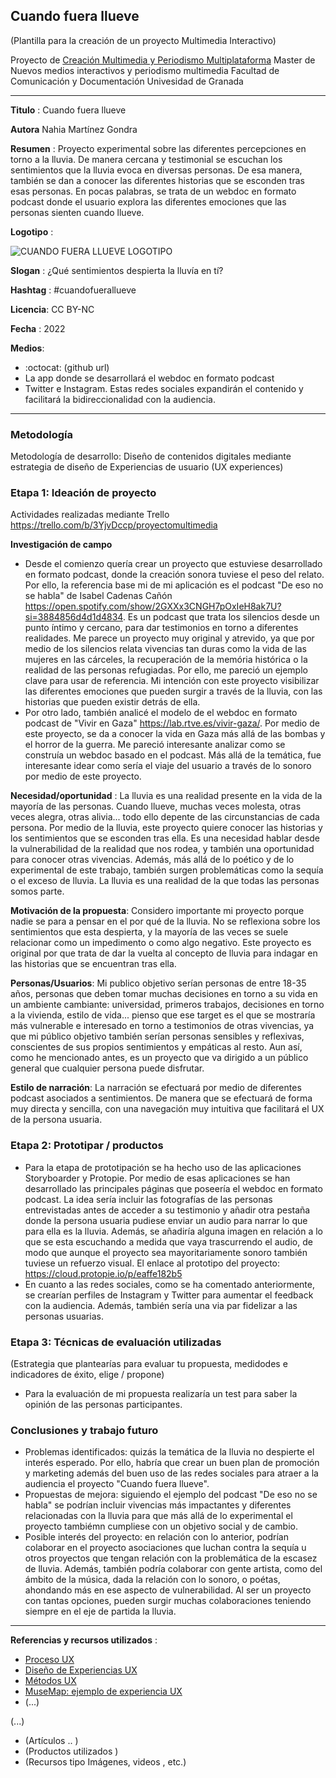 ## Cuando fuera llueve
(Plantilla para la creación de un proyecto Multimedia Interactivo)

Proyecto de [Creación Multimedia y Periodismo Multiplataforma](https://github.com/mgea/PeriodismoMultimedia)
Master de Nuevos medios interactivos y periodismo multimedia
Facultad de Comunicación y Documentación
Univesidad de Granada  

----

**Titulo** : Cuando fuera llueve

**Autora** Nahia Martínez Gondra

**Resumen** : Proyecto experimental sobre las diferentes percepciones en torno a la lluvia. De manera cercana y testimonial se escuchan los sentimientos que la lluvia evoca en diversas personas. De esa manera, también se dan a conocer las diferentes historias que se esconden tras esas personas. En pocas palabras, se trata de un webdoc en formato podcast donde el usuario explora las diferentes emociones que las personas sienten cuando llueve. 

**Logotipo** : 



![CUANDO FUERA LLUEVE LOGOTIPO](https://user-images.githubusercontent.com/102685836/164441716-fc88fc57-6ec0-428d-9c78-197318161e1f.png)


**Slogan** : ¿Qué sentimientos despierta la lluvía en tí?

**Hashtag** : #cuandofuerallueve

**Licencia**: CC BY-NC

**Fecha** : 2022

**Medios**:


*  :octocat: (github url) 
* La app donde se desarrollará el webdoc en formato podcast
* Twitter e Instagram. Estas redes sociales expandirán el contenido y facilitará la bidireccionalidad con la audiencia. 



--- 

### Metodología

Metodología de desarrollo: Diseño de contenidos digitales mediante estrategia de diseño de Experiencias de usuario (UX experiences) 

### Etapa 1: Ideación de proyecto 

Actividades realizadas mediante Trello https://trello.com/b/3YjvDccp/proyectomultimedia

**Investigación de campo**   

* Desde el comienzo quería crear un proyecto que estuviese desarrollado en formato podcast, donde la creación sonora tuviese el  peso del relato.  Por ello, la referencia base mi de mi aplicación es el podcast "De eso no se habla" de Isabel Cadenas Cañón https://open.spotify.com/show/2GXXx3CNGH7pOxIeH8ak7U?si=3884856d4d1d4834. Es un podcast que trata los silencios desde un punto íntimo y cercano, para dar testimonios en torno a diferentes realidades. Me parece un proyecto muy original y atrevido, ya que por medio de los silencios relata vivencias tan duras como la vida de las mujeres en las cárceles, la recuperación de la memória histórica o la realidad de las personas refugiadas. Por ello, me pareció un ejemplo clave para usar de referencia. Mi intención con este proyecto visibilizar las diferentes emociones que pueden surgir a través de la lluvia, con las historias que pueden existir detrás de ella. 
* Por otro lado, también analicé el modelo de el webdoc en formato podcast de "Vivir en Gaza" https://lab.rtve.es/vivir-gaza/. Por medio de este proyecto, se da a conocer la vida en Gaza más allá de las bombas y el horror de la guerra. Me pareció interesante analizar como se construía un webdoc basado en el podcast. Más allá de la temática, fue interesante idear como sería el viaje del usuario a través de lo sonoro por medio de este proyecto. 


**Necesidad/oportunidad** : La lluvia es una realidad presente en la vida de la mayoría de las personas. Cuando llueve, muchas veces molesta, otras veces alegra, otras alivia... todo ello depente de las circunstancias de cada persona. Por medio de la lluvia, este proyecto quiere conocer las historias y los sentimientos que se esconden tras ella. Es una necesidad hablar desde la vulnerabilidad de la realidad que nos rodea, y también una oportunidad para conocer otras vivencias. Además, más allá de lo poético y de lo experimental de este trabajo, también surgen problemáticas como la sequía o el exceso de lluvia. La lluvia es una realidad de la que todas las personas somos parte. 

**Motivación de la propuesta**: Considero importante mi proyecto porque nadie se para a pensar en el por qué de la lluvia. No se reflexiona sobre los sentimientos que esta despierta, y la mayoría de las veces se suele relacionar como un impedimento o como algo negativo. Este proyecto es original por que trata de dar la vuelta al concepto de lluvia para indagar en las historias que se encuentran tras ella. 

**Personas/Usuarios**: Mi publico objetivo serían personas de entre 18-35 años, personas que deben tomar muchas decisiones en torno a su vida en un ambiente cambiante: universidad, primeros trabajos, decisiones en torno a la vivienda, estilo de vida... pienso que ese target es el que se mostraría más vulnerable e interesado en torno a testimonios de otras vivencias, ya que mi público objetivo también serían personas sensibles y reflexivas, conscientes de sus propios sentimientos y empáticas al resto. Aun así, como he mencionado antes, es un proyecto que va dirigido a un público general que cualquier persona puede disfrutar. 

**Estilo de narración**: La narración se efectuará por medio de diferentes podcast asociados a sentimientos. De manera que se efectuará de forma muy directa y sencilla, con una navegación muy intuitiva que facilitará el UX de la persona usuaria. 



### Etapa 2: Prototipar / productos 



* Para la etapa de prototipación se ha hecho uso de las aplicaciones Storyboarder y Protopie. Por medio de esas aplicaciones se han desarrollado las principales páginas que poseería el webdoc en formato podcast. La idea sería incluir las fotografías de las personas entrevistadas antes de acceder a su testimonio y añadir otra pestaña donde la persona usuaria pudiese enviar un audio para narrar lo que para ella es la lluvia. Además, se añadiría alguna imagen en relación a lo que se esta escuchando a medida que vaya trascurrendo el audio, de modo que aunque el proyecto sea mayoritariamente sonoro también tuviese un refuerzo visual. El enlace al prototipo del proyecto: https://cloud.protopie.io/p/eaffe182b5
* En cuanto a las redes sociales, como se ha comentado anteriormente, se crearían perfiles de Instagram y Twitter para aumentar el feedback con la audiencia. Además, también sería una via par fidelizar a las personas usuarias. 


### Etapa 3: Técnicas de evaluación utilizadas

(Estrategia que plantearías para evaluar tu propuesta, medidodes e indicadores de éxito, elige / propone) 

* Para la evaluación de mi propuesta realizaría un test para saber la opinión de las personas participantes. 




### Conclusiones y trabajo futuro


* Problemas identificados: quizás la temática de la lluvia no despierte el interés esperado. Por ello, habría que crear un buen plan de promoción y marketing además del buen uso de las redes sociales para atraer a la audiencia el proyecto "Cuando fuera llueve".
* Propuestas de mejora: siguiendo el ejemplo del podcast "De eso no se habla" se podrían incluir vivencias más impactantes y diferentes relacionadas con la lluvia para que más allá de lo experimental el proyecto tambiémn cumpliese con un objetivo social y de cambio. 
* Posible interés del proyecto: en relación con lo anterior, podrían colaborar en el proyecto asociaciones que luchan contra la sequía u otros proyectos que tengan relación con la problemática de la escasez de lluvia. Además, también podría colaborar con gente artista, como del ámbito de la música, dada la relación con lo sonoro, o poétas, ahondando más en ese aspecto de vulnerabilidad. Al ser un proyecto con tantas opciones, pueden surgir muchas colaboraciones teniendo siempre en el eje de partida la lluvia. 







----

**Referencias y recursos utilizados** :

* [Proceso UX](https://uxmastery.com/resources/process/)
* [Diseño de Experiencias UX](http://www.nosolousabilidad.com/articulos/uxd.htm) 
* [Métodos UX](https://mgea.github.io/UX-DIU-Checklist/index.html) 
* [MuseMap: ejemplo de experiencia UX](https://blog.prototypr.io/musemap-street-art-app-ux-case-study-9bec6a99823b) 
* (...) 

(...)
* (Artículos ..  )
* (Productos utilizados ) 
* (Recursos tipo Imágenes, videos , etc.) 












